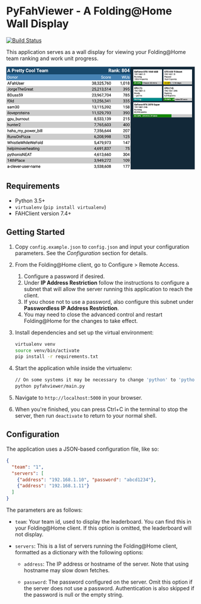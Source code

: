 # PyFahViewer - A Folding@Home Wall Display

[![Build Status](https://travis-ci.com/BrandonDusseau/pyfahviewer.svg?branch=master)](https://travis-ci.com/BrandonDusseau/pyfahviewer)

This application serves as a wall display for viewing your Folding@Home team ranking and work unit progress.

![Demo screenshot](demoscreenshot.png)

## Requirements

 * Python 3.5+
 * `virtualenv` (`pip install virtualenv`)
 * FAHClient version 7.4+

## Getting Started

1. Copy `config.example.json` to `config.json` and input your configuration parameters. See the _Configuration_ section for details.

2. From the Folding@Home client, go to Configure > Remote Access.

   1. Configure a password if desired.
   2. Under **IP Address Restriction** follow the instructions to configure a subnet that will allow the server running this application to reach the client.
   3. If you chose not to use a password, also configure this subnet under **Passwordless IP Address Restriction**.
   4. You may need to close the advanced control and restart Folding@Home for the changes to take effect.

3. Install dependencies and set up the virtual environment:
    ```bash
    virtualenv venv
    source venv/bin/activate
    pip install -r requirements.txt
    ```

4. Start the application while inside the virtualenv:
    ```bash
    // On some systems it may be necessary to change 'python' to 'python3' for Python 3.x.
    python pyfahviewer/main.py
    ```

5. Navigate to `http://localhost:5000` in your browser.

6. When you're finished, you can press Ctrl+C in the terminal to stop the server, then run `deactivate` to return to your normal shell.

## Configuration

The application uses a JSON-based configuration file, like so:

```json
{
  "team": "1",
  "servers": [
    {"address": "192.168.1.10", "password": "abcd1234"},
    {"address": "192.168.1.11"}
  ]
}

```

The parameters are as follows:

 * `team`: Your team id, used to display the leaderboard. You can find this in your Folding@Home client. If this option is omitted, the leaderboard will not display.

 * `servers`: This is a list of servers running the Folding@Home client, formatted as a dictionary with the following options:

   * `address`: The IP address or hostname of the server. Note that using hostname may slow down fetches.

   * `password`: The password configured on the server. Omit this option if the server does not use a password. Authentication is also skipped if the password is null or the empty string.
